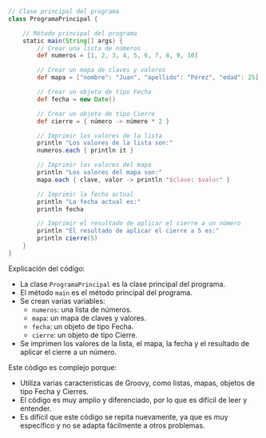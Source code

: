 ```groovy
// Clase principal del programa
class ProgramaPrincipal {

    // Método principal del programa
    static main(String[] args) {
        // Crear una lista de números
        def numeros = [1, 2, 3, 4, 5, 6, 7, 8, 9, 10]

        // Crear un mapa de claves y valores
        def mapa = ["nombre": "Juan", "apellido": "Pérez", "edad": 25]

        // Crear un objeto de tipo Fecha
        def fecha = new Date()

        // Crear un objeto de tipo Cierre
        def cierre = { número -> número * 2 }

        // Imprimir los valores de la lista
        println "Los valores de la lista son:"
        numeros.each { println it }

        // Imprimir los valores del mapa
        println "Los valores del mapa son:"
        mapa.each { clave, valor -> println "$clave: $valor" }

        // Imprimir la fecha actual
        println "La fecha actual es:"
        println fecha

        // Imprimir el resultado de aplicar el cierre a un número
        println "El resultado de aplicar el cierre a 5 es:"
        println cierre(5)
    }
}
```

Explicación del código:

* La clase `ProgramaPrincipal` es la clase principal del programa.
* El método `main` es el método principal del programa.
* Se crean varias variables:
    * `numeros`: una lista de números.
    * `mapa`: un mapa de claves y valores.
    * `fecha`: un objeto de tipo Fecha.
    * `cierre`: un objeto de tipo Cierre.
* Se imprimen los valores de la lista, el mapa, la fecha y el resultado de aplicar el cierre a un número.

Este código es complejo porque:

* Utiliza varias características de Groovy, como listas, mapas, objetos de tipo Fecha y Cierres.
* El código es muy amplio y diferenciado, por lo que es difícil de leer y entender.
* Es difícil que este código se repita nuevamente, ya que es muy específico y no se adapta fácilmente a otros problemas.